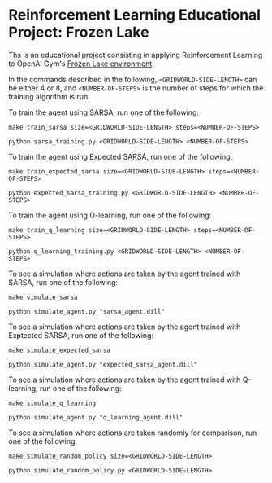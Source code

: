 # Reinforcement Learning Educational Project: Frozen Lake

Ths is an educational project consisting in applying Reinforcement Learning to OpenAI Gym's [Frozen Lake environment](https://gym.openai.com/envs/FrozenLake8x8-v0/).

In the commands described in the following, `<GRIDWORLD-SIDE-LENGTH>` can be either 4 or 8, and `<NUMBER-OF-STEPS>` is the number of steps for which the training algorithm is run.

To train the agent using SARSA, run one of the following:

```shell
make train_sarsa size=<GRIDWORLD-SIDE-LENGTH> steps=<NUMBER-OF-STEPS>
```

```shell
python sarsa_training.py <GRIDWORLD-SIDE-LENGTH> <NUMBER-OF-STEPS>
```

To train the agent using Expected SARSA, run one of the following:

```shell
make train_expected_sarsa size=<GRIDWORLD-SIDE-LENGTH> steps=<NUMBER-OF-STEPS>
```

```shell
python expected_sarsa_training.py <GRIDWORLD-SIDE-LENGTH> <NUMBER-OF-STEPS>
```

To train the agent using Q-learning, run one of the following:

```shell
make train_q_learning size=<GRIDWORLD-SIDE-LENGTH> steps=<NUMBER-OF-STEPS>
```

```shell
python q_learning_training.py <GRIDWORLD-SIDE-LENGTH> <NUMBER-OF-STEPS>
```

To see a simulation where actions are taken by the agent trained with SARSA, run one of the following:

```shell
make simulate_sarsa
```

```shell
python simulate_agent.py "sarsa_agent.dill"
```

To see a simulation where actions are taken by the agent trained with Exptected SARSA, run one of the following:

```shell
make simulate_expected_sarsa
```

```shell
python simulate_agent.py "expected_sarsa_agent.dill"
```

To see a simulation where actions are taken by the agent trained with Q-learning, run one of the following:

```shell
make simulate_q_learning
```

```shell
python simulate_agent.py "q_learning_agent.dill"
```

To see a simulation where actions are taken randomly for comparison, run one of the following:

```shell
make simulate_random_policy size=<GRIDWORLD-SIDE-LENGTH>
```

```shell
python simulate_random_policy.py <GRIDWORLD-SIDE-LENGTH>
```


